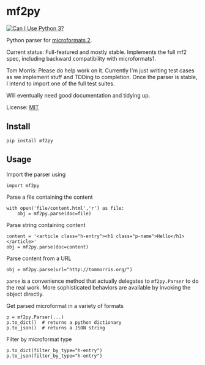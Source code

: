 mf2py
=====

[![Can I Use Python 3?](https://caniusepython3.com/project/mf2py.svg)](https://caniusepython3.com/project/mf2py)

Python parser for [microformats 2](http://microformats.org/wiki/Microformats2).

Current status: Full-featured and mostly stable. Implements the full
mf2 spec, including backward compatibility with microformats1.

Tom Morris: Please do help work on it. Currently I'm just writing test cases as we
implement stuff and TDDing to completion. Once the parser is stable, I intend
to import one of the full test suites.

Will eventually need good documentation and tidying up.


License: [MIT](http://opensource.org/licenses/mit-license.php)

Install
-------

`pip install mf2py`

Usage
-----

Import the parser using

    import mf2py

Parse a file containing the content

	with open('file/content.html','r') as file:
        obj = mf2py.parse(doc=file)

Parse string containing content

	content = '<article class="h-entry"><h1 class="p-name">Hello</h1></article>'
	obj = mf2py.parse(doc=content)

Parse content from a URL

    obj = mf2py.parse(url="http://tommorris.org/")

`parse` is a convenience method that actually delegates to
`mf2py.Parser` to do the real work. More sophisticated behaviors are
available by invoking the object directly.

Get parsed microformat in a variety of formats

    p = mf2py.Parser(...)
	p.to_dict()  # returns a python dictionary
	p.to_json()  # returns a JSON string

Filter by microformat type

    p.to_dict(filter_by_type="h-entry")
    p.to_json(filter_by_type="h-entry")
